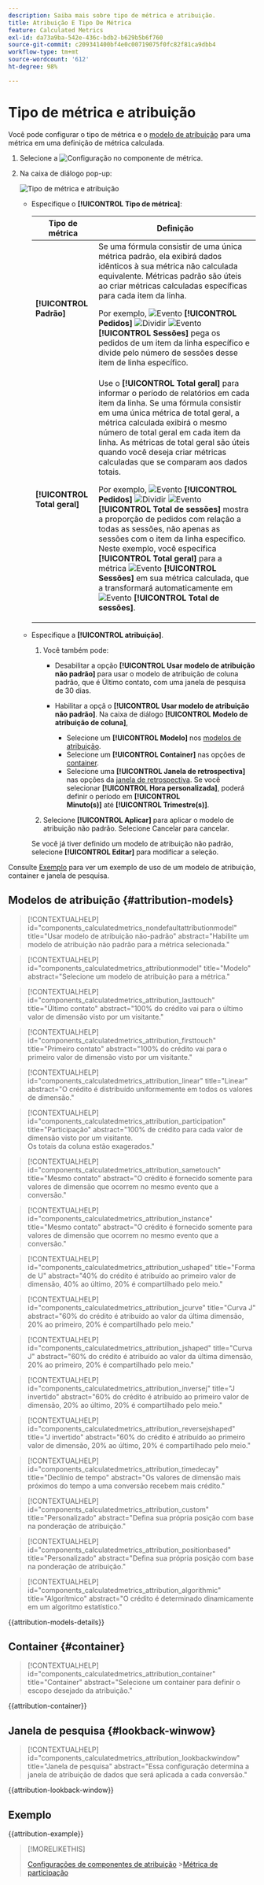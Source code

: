 ```yaml
---
description: Saiba mais sobre tipo de métrica e atribuição.
title: Atribuição E Tipo De Métrica
feature: Calculated Metrics
exl-id: da73a9ba-542e-436c-bdb2-b629b5b6f760
source-git-commit: c209341400bf4e0c00719075f0fc82f81ca9dbb4
workflow-type: tm+mt
source-wordcount: '612'
ht-degree: 98%

---
```


# Tipo de métrica e atribuição

Você pode configurar o tipo de métrica e o [modelo de atribuição](#attribution-models) para uma métrica em uma definição de métrica calculada.

1. Selecione a ![Configuração](/help/assets/icons/Setting.svg) no componente de métrica.
1. Na caixa de diálogo pop-up:

   ![Tipo de métrica e atribuição](assets/cm-type-alloc.png)

   * Especifique o **[!UICONTROL Tipo de métrica]**:

     | Tipo de métrica | Definição |
     |---|---|
     | **[!UICONTROL Padrão]** | Se uma fórmula consistir de uma única métrica padrão, ela exibirá dados idênticos à sua métrica não calculada equivalente. Métricas padrão são úteis ao criar métricas calculadas específicas para cada item da linha.  <p>Por exemplo, ![Evento](/help/assets/icons/Event.svg) **[!UICONTROL Pedidos]** ![Dividir](/help/assets/icons/Divide.svg) ![Evento](/help/assets/icons/Event.svg) **[!UICONTROL Sessões]** pega os pedidos de um item da linha específico e divide pelo número de sessões desse item de linha específico. |
     | **[!UICONTROL Total geral]** | Use o **[!UICONTROL Total geral]** para informar o período de relatórios em cada item da linha. Se uma fórmula consistir em uma única métrica de total geral, a métrica calculada exibirá o mesmo número de total geral em cada item da linha. As métricas de total geral são úteis quando você deseja criar métricas calculadas que se comparam aos dados totais. <p>Por exemplo, ![Evento](/help/assets/icons/Event.svg) **[!UICONTROL Pedidos]** ![Dividir](/help/assets/icons/Divide.svg) ![Evento](/help/assets/icons/Event.svg) **[!UICONTROL Total de sessões]** mostra a proporção de pedidos com relação a todas as sessões, não apenas as sessões com o item da linha específico. Neste exemplo, você especifica **[!UICONTROL Total geral]** para a métrica ![Evento](/help/assets/icons/Event.svg) **[!UICONTROL Sessões]** em sua métrica calculada, que a transformará automaticamente em ![Evento](/help/assets/icons/Event.svg) **[!UICONTROL Total de sessões]**. |

   * Especifique a **[!UICONTROL atribuição]**.

      1. Você também pode:

         * Desabilitar a opção **[!UICONTROL Usar modelo de atribuição não padrão]** para usar o modelo de atribuição de coluna padrão, que é Último contato, com uma janela de pesquisa de 30 dias.
         * Habilitar a opçã o **[!UICONTROL Usar modelo de atribuição não padrão]**. Na caixa de diálogo **[!UICONTROL Modelo de atribuição de coluna]**,

            * Selecione um **[!UICONTROL Modelo]** nos [modelos de atribuição](#attribution-models).
            * Selecione um **[!UICONTROL Container]** nas opções de [container](#container).
            * Selecione uma **[!UICONTROL Janela de retrospectiva]** nas opções da [janela de retrospectiva](#lookback-window). Se você selecionar **[!UICONTROL Hora personalizada]**, poderá definir o período em **[!UICONTROL Minuto(s)]** até **[!UICONTROL Trimestre(s)]**.

      1. Selecione **[!UICONTROL Aplicar]** para aplicar o modelo de atribuição não padrão. Selecione Cancelar para cancelar.

     Se você já tiver definido um modelo de atribuição não padrão, selecione **[!UICONTROL Editar]** para modificar a seleção.

Consulte [Exemplo](#example) para ver um exemplo de uso de um modelo de atribuição, container e janela de pesquisa.


## Modelos de atribuição {#attribution-models}

>[!CONTEXTUALHELP]
>id="components_calculatedmetrics_nondefaultattributionmodel"
>title="Usar modelo de atribuição não-padrão"
>abstract="Habilite um modelo de atribuição não padrão para a métrica selecionada."

>[!CONTEXTUALHELP]
>id="components_calculatedmetrics_attributionmodel"
>title="Modelo"
>abstract="Selecione um modelo de atribuição para a métrica."

>[!CONTEXTUALHELP]
>id="components_calculatedmetrics_attribution_lasttouch"
>title="Último contato"
>abstract="100% do crédito vai para o último valor de dimensão visto por um visitante."

>[!CONTEXTUALHELP]
>id="components_calculatedmetrics_attribution_firsttouch"
>title="Primeiro contato"
>abstract="100% do crédito vai para o primeiro valor de dimensão visto por um visitante."

>[!CONTEXTUALHELP]
>id="components_calculatedmetrics_attribution_linear"
>title="Linear"
>abstract="O crédito é distribuído uniformemente em todos os valores de dimensão."

>[!CONTEXTUALHELP]
>id="components_calculatedmetrics_attribution_participation"
>title="Participação"
>abstract="100% de crédito para cada valor de dimensão visto por um visitante.<br/>Os totais da coluna estão exagerados."

>[!CONTEXTUALHELP]
>id="components_calculatedmetrics_attribution_sametouch"
>title="Mesmo contato"
>abstract="O crédito é fornecido somente para valores de dimensão que ocorrem no mesmo evento que a conversão."

>[!CONTEXTUALHELP]
>id="components_calculatedmetrics_attribution_instance"
>title="Mesmo contato"
>abstract="O crédito é fornecido somente para valores de dimensão que ocorrem no mesmo evento que a conversão."

>[!CONTEXTUALHELP]
>id="components_calculatedmetrics_attribution_ushaped"
>title="Forma de U"
>abstract="40% do crédito é atribuído ao primeiro valor de dimensão, 40% ao último, 20% é compartilhado pelo meio."

>[!CONTEXTUALHELP]
>id="components_calculatedmetrics_attribution_jcurve"
>title="Curva J"
>abstract="60% do crédito é atribuído ao valor da última dimensão, 20% ao primeiro, 20% é compartilhado pelo meio."

>[!CONTEXTUALHELP]
>id="components_calculatedmetrics_attribution_jshaped"
>title="Curva J"
>abstract="60% do crédito é atribuído ao valor da última dimensão, 20% ao primeiro, 20% é compartilhado pelo meio."

>[!CONTEXTUALHELP]
>id="components_calculatedmetrics_attribution_inversej"
>title="J invertido"
>abstract="60% do crédito é atribuído ao primeiro valor de dimensão, 20% ao último, 20% é compartilhado pelo meio."

>[!CONTEXTUALHELP]
>id="components_calculatedmetrics_attribution_reversejshaped"
>title="J invertido"
>abstract="60% do crédito é atribuído ao primeiro valor de dimensão, 20% ao último, 20% é compartilhado pelo meio."

>[!CONTEXTUALHELP]
>id="components_calculatedmetrics_attribution_timedecay"
>title="Declínio de tempo"
>abstract="Os valores de dimensão mais próximos do tempo a uma conversão recebem mais crédito."

>[!CONTEXTUALHELP]
>id="components_calculatedmetrics_attribution_custom"
>title="Personalizado"
>abstract="Defina sua própria posição com base na ponderação de atribuição."

>[!CONTEXTUALHELP]
>id="components_calculatedmetrics_attribution_positionbased"
>title="Personalizado"
>abstract="Defina sua própria posição com base na ponderação de atribuição."

>[!CONTEXTUALHELP]
>id="components_calculatedmetrics_attribution_algorithmic"
>title="Algorítmico"
>abstract="O crédito é determinado dinamicamente em um algoritmo estatístico."

{{attribution-models-details}}


## Container {#container}

>[!CONTEXTUALHELP]
>id="components_calculatedmetrics_attribution_container"
>title="Container"
>abstract="Selecione um container para definir o escopo desejado da atribuição."

{{attribution-container}}


## Janela de pesquisa {#lookback-winwow}

>[!CONTEXTUALHELP]
>id="components_calculatedmetrics_attribution_lookbackwindow"
>title="Janela de pesquisa"
>abstract="Essa configuração determina a janela de atribuição de dados que será aplicada a cada conversão."

{{attribution-lookback-window}}




## Exemplo

{{attribution-example}}

>[!MORELIKETHIS]
>
>[Configurações de componentes de atribuição](/help/data-views/component-settings/attribution.md)
>&#x200B;>[Métrica de participação](participation-metric.md)
>

